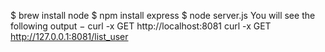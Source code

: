 $ brew install node
$ npm install express
$ node server.js
You will see the following output −
curl -x GET http://localhost:8081
curl -x GET http://127.0.0.1:8081/list_user
